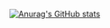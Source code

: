 [![Anurag's GitHub stats](https://github-readme-stats.vercel.app/api?username=wnd180)](https://github.com/anuraghazra/github-readme-stats)
